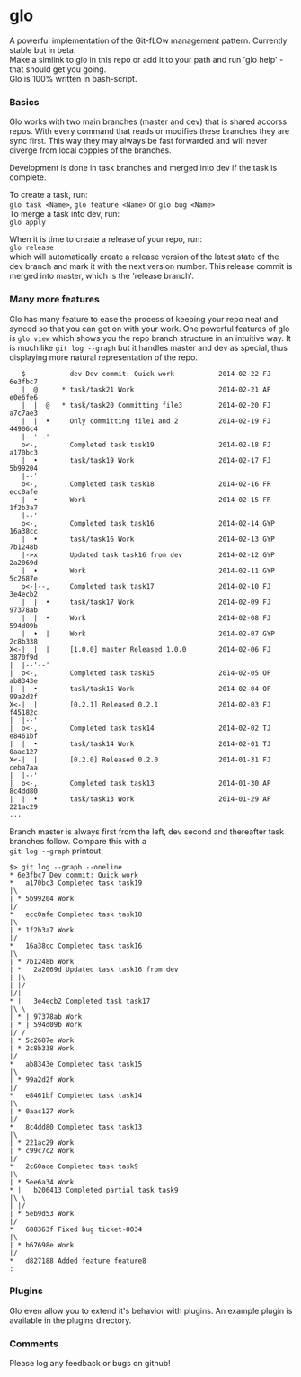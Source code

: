 glo
===

A powerful implementation of the Git-fLOw management pattern. Currently stable but in beta.<br>
Make a simlink to glo in this repo or add it to your path and run 'glo help' - that should get you going.<br>
Glo is 100% written in bash-script.

### Basics
Glo works with two main branches (master and dev) that is shared accorss repos. With every command that reads or modifies these branches they are sync first. This way they may always be fast forwarded and will never diverge from local coppies of the branches.

Development is done in task branches and merged into dev if the task is complete.

To create a task, run:<br>
`glo task <Name>`, `glo feature <Name>` or `glo bug <Name>`<br>
To merge a task into dev, run:<br>
`glo apply`<br>

When it is time to create a release of your repo, run:<br>
`glo release`<br>
which will automatically create a release version of the latest state of the dev branch and mark it with the next version number. This release commit is merged into master, which is the 'release branch'.

### Many more features
Glo has many feature to ease the process of keeping your repo neat and synced so that you can get on with your work. One  powerful features of glo is `glo view` which shows you the repo branch structure in an intuitive way. It is much like `git log --graph` but it handles master and dev as special, thus displaying more natural representation of the repo.

```shell
   $           dev Dev commit: Quick work           2014-02-22 FJ   6e3fbc7
   |  @      * task/task21 Work                     2014-02-21 AP   e0e6fe6
   |  |  @   * task/task20 Committing file3         2014-02-20 FJ   a7c7ae3
   |  |  •     Only committing file1 and 2          2014-02-19 FJ   44906c4
   |--'--'   
   o<-,        Completed task task19                2014-02-18 FJ   a170bc3
   |  •        task/task19 Work                     2014-02-17 FJ   5b99204
   |--'      
   o<-,        Completed task task18                2014-02-16 FR   ecc0afe
   |  •        Work                                 2014-02-15 FR   1f2b3a7
   |--'      
   o<-,        Completed task task16                2014-02-14 GYP  16a38cc
   |  •        task/task16 Work                     2014-02-13 GYP  7b1248b
   |->x        Updated task task16 from dev         2014-02-12 GYP  2a2069d
   |  •        Work                                 2014-02-11 GYP  5c2687e
   o<-|--,     Completed task task17                2014-02-10 FJ   3e4ecb2
   |  |  •     task/task17 Work                     2014-02-09 FJ   97378ab
   |  |  •     Work                                 2014-02-08 FJ   594d09b
   |  •  |     Work                                 2014-02-07 GYP  2c8b338
X<-|  |  |     [1.0.0] master Released 1.0.0        2014-02-06 FJ   3870f9d
|  |--'--'   
|  o<-,        Completed task task15                2014-02-05 OP   ab8343e
|  |  •        task/task15 Work                     2014-02-04 OP   99a2d2f
X<-|  |        [0.2.1] Released 0.2.1               2014-02-03 FJ   f45182c
|  |--'      
|  o<-,        Completed task task14                2014-02-02 TJ   e8461bf
|  |  •        task/task14 Work                     2014-02-01 TJ   0aac127
X<-|  |        [0.2.0] Released 0.2.0               2014-01-31 FJ   ceba7aa
|  |--'      
|  o<-,        Completed task task13                2014-01-30 AP   8c4dd80
|  |  •        task/task13 Work                     2014-01-29 AP   221ac29
...
```
Branch master is always first from the left, dev second and thereafter task branches follow. Compare this with a<br>
`git log --graph` printout:
```shell
$> git log --graph --oneline
* 6e3fbc7 Dev commit: Quick work
*   a170bc3 Completed task task19
|\  
| * 5b99204 Work
|/  
*   ecc0afe Completed task task18
|\  
| * 1f2b3a7 Work
|/  
*   16a38cc Completed task task16
|\  
| * 7b1248b Work
| *   2a2069d Updated task task16 from dev
| |\  
| |/  
|/|   
* |   3e4ecb2 Completed task task17
|\ \  
| * | 97378ab Work
| * | 594d09b Work
|/ /  
| * 5c2687e Work
| * 2c8b338 Work
|/  
*   ab8343e Completed task task15
|\  
| * 99a2d2f Work
|/  
*   e8461bf Completed task task14
|\  
| * 0aac127 Work
|/  
*   8c4dd80 Completed task task13
|\  
| * 221ac29 Work
| * c99c7c2 Work
|/  
*   2c60ace Completed task task9
|\  
| * 5ee6a34 Work
* |   b206413 Completed partial task task9
|\ \  
| |/  
| * 5eb9d53 Work
|/  
*   688363f Fixed bug ticket-0034
|\  
| * b67698e Work
|/  
*   d827188 Added feature feature8
:
```

### Plugins
Glo even allow you to extend it's behavior with plugins. An example plugin is available in the plugins directory.

### Comments

Please log any feedback or bugs on github!<br>


